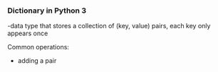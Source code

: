 ### Dictionary in Python 3

-data type that stores a collection of (key, value) pairs, each key only appears once

Common operations:
  * adding a pair
  
